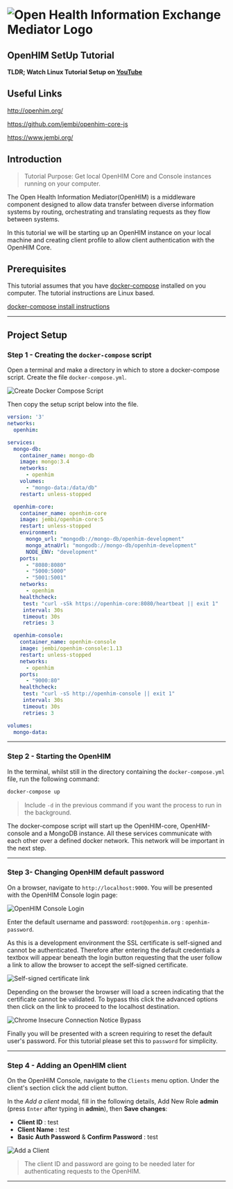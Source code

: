 # ![Open Health Information Exchange Mediator Logo](images/openhimLogoGreen.svg)

## **OpenHIM SetUp Tutorial**

**TLDR; Watch Linux Tutorial Setup on [YouTube](https://www.youtube.com/watch?v=)**

## Useful Links

http://openhim.org/

https://github.com/jembi/openhim-core-js

https://www.jembi.org/

## Introduction

> Tutorial Purpose: Get local OpenHIM Core and Console instances running on your computer.

The Open Health Information Mediator(OpenHIM) is a middleware component designed to allow data transfer between diverse information systems by routing, orchestrating and translating requests as they flow between systems.

In this tutorial we will be starting up an OpenHIM instance on your local machine and creating client profile to allow client authentication with the OpenHIM Core.

## Prerequisites

This tutorial assumes that you have [docker-compose](https://docs.docker.com/compose/) installed on you computer. The tutorial instructions are Linux based.

[docker-compose install instructions](https://www.digitalocean.com/community/tutorials/how-to-install-docker-compose-on-ubuntu-18-04)

---

## Project Setup

### Step 1 - Creating the `docker-compose` script

Open a terminal and make a directory in which to store a docker-compose script.
Create the file `docker-compose.yml`.

![Create Docker Compose Script](images/dockerCompose.png)

Then copy the setup script below into the file.

```yaml
version: '3'
networks:
  openhim:

services:
  mongo-db:
    container_name: mongo-db
    image: mongo:3.4
    networks:
      - openhim
    volumes:
      - "mongo-data:/data/db"
    restart: unless-stopped

  openhim-core:
    container_name: openhim-core
    image: jembi/openhim-core:5
    restart: unless-stopped
    environment:
      mongo_url: "mongodb://mongo-db/openhim-development"
      mongo_atnaUrl: "mongodb://mongo-db/openhim-development"
      NODE_ENV: "development"
    ports:
      - "8080:8080"
      - "5000:5000"
      - "5001:5001"
    networks:
      - openhim
    healthcheck:
     test: "curl -sSk https://openhim-core:8080/heartbeat || exit 1"
     interval: 30s
     timeout: 30s
     retries: 3

  openhim-console:
    container_name: openhim-console
    image: jembi/openhim-console:1.13
    restart: unless-stopped
    networks:
      - openhim
    ports:
      - "9000:80"
    healthcheck:
     test: "curl -sS http://openhim-console || exit 1"
     interval: 30s
     timeout: 30s
     retries: 3

volumes:
  mongo-data:

```

---

### Step 2 - Starting the OpenHIM

In the terminal, whilst still in the directory containing the `docker-compose.yml` file, run the following command:

```sh
docker-compose up
```

> Include `-d` in the previous command if you want the process to run in the background.

The docker-compose script will start up the OpenHIM-core, OpenHIM-console and a MongoDB instance. All these services communicate with each other over a defined docker network. This network will be important in the next step.

---

### Step 3- Changing OpenHIM default password

On a browser, navigate to `http://localhost:9000`. You will be presented with the OpenHIM Console login page:

![OpenHIM Console Login](images/openhimLogin.png)

Enter the default username and password: `root@openhim.org` : `openhim-password`.

As this is a development environment the SSL certificate is self-signed and cannot be authenticated. Therefore after entering the default credentials a textbox will appear beneath the login button requesting that the user follow a link to allow the browser to accept the self-signed certificate.

![Self-signed certificate link](images/selfSignAccept.png)

Depending on the browser the browser will load a screen indicating that the certificate cannot be validated. To bypass this click the advanced options then click on the link to proceed to the localhost destination.

![Chrome Insecure Connection Notice Bypass](images/advanced.png)

Finally you will be presented with a screen requiring to reset the default user's password. For this tutorial please set this to `password` for simplicity.

---

### Step 4 - Adding an OpenHIM client

On the OpenHIM Console, navigate to the `Clients` menu option. Under the client's section click the add client button.

In the *Add a client* modal, fill in the following details, Add New Role **admin** (press `Enter` after typing in **admin**), then **Save changes**:

* **Client ID** : test
* **Client Name** : test
* **Basic Auth Password** & **Confirm Password** : test

![Add a Client](images/addClient.png)

> The client ID and password are going to be needed later for authenticating requests to the OpenHIM.

---
